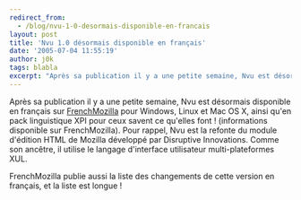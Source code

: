 ```yaml
---
redirect_from:
  - /blog/nvu-1-0-desormais-disponible-en-francais
layout: post
title: 'Nvu 1.0 désormais disponible en français'
date: '2005-07-04 11:55:19'
author: j0k
tags: blabla
excerpt: "Après sa publication il y a une petite semaine, Nvu est désormais disponible en français sur [FrenchMozilla](http://frenchmozilla.sourceforge.net/nvu/) pour Windows, Linux et Mac OS X, ainsi qu'en pack linguistique XPI pour ceux savent ce qu'elles font ! (informations disponible sur FrenchMozilla).     \nPour rappel, Nvu est la refonte du module d'édition      …"
---
```


Après sa publication il y a une petite semaine, Nvu est désormais disponible en français sur [FrenchMozilla](http://frenchmozilla.sourceforge.net/nvu/) pour Windows, Linux et Mac OS X, ainsi qu'en pack linguistique XPI pour ceux savent ce qu'elles font ! (informations disponible sur FrenchMozilla).
Pour rappel, Nvu est la refonte du module d'édition HTML de Mozilla développé par Disruptive Innovations. Comme son ancêtre, il utilise le langage d'interface utilisateur multi-plateformes XUL.

FrenchMozilla publie aussi la liste des changements de cette version en français, et la liste est longue !
